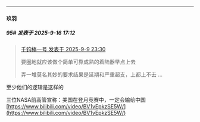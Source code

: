 ﻿
*****

####  玖羽  
##### 95#       发表于 2025-9-16 17:12

<blockquote><a href="httphttps://stage1st.com/2b/forum.php?mod=redirect&amp;goto=findpost&amp;pid=68397962&amp;ptid=2261338" target="_blank">千钧棒一号 发表于 2025-9-9 23:30</a>

要圈地就应该做个简单可靠成熟的着陆器早点上去

弄一堆莫名其妙的要求结果是延期和严重超支，上都上不去 ...</blockquote>
至少他们的逻辑是这样的

三位NASA前高管宣称：美国在登月竞赛中，一定会输给中国
[https://www.bilibili.com/video/BV1vEpkzSE5W/](https://www.bilibili.com/video/BV1vEpkzSE5W/)

